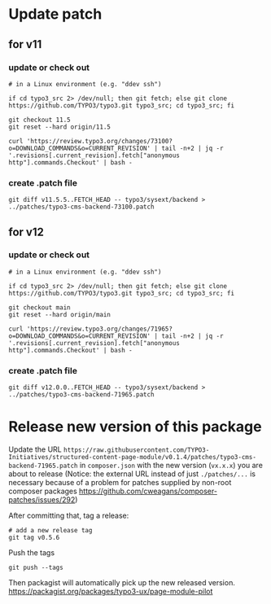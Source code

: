 # Update patch


## for v11

### update or check out
    # in a Linux environment (e.g. "ddev ssh")    

    if cd typo3_src 2> /dev/null; then git fetch; else git clone https://github.com/TYPO3/typo3.git typo3_src; cd typo3_src; fi

    git checkout 11.5
    git reset --hard origin/11.5

    curl 'https://review.typo3.org/changes/73100?o=DOWNLOAD_COMMANDS&o=CURRENT_REVISION' | tail -n+2 | jq -r '.revisions[.current_revision].fetch["anonymous http"].commands.Checkout' | bash -


### create .patch file

    git diff v11.5.5..FETCH_HEAD -- typo3/sysext/backend > ../patches/typo3-cms-backend-73100.patch




## for v12

### update or check out
    # in a Linux environment (e.g. "ddev ssh")

    if cd typo3_src 2> /dev/null; then git fetch; else git clone https://github.com/TYPO3/typo3.git typo3_src; cd typo3_src; fi

    git checkout main
    git reset --hard origin/main

    curl 'https://review.typo3.org/changes/71965?o=DOWNLOAD_COMMANDS&o=CURRENT_REVISION' | tail -n+2 | jq -r '.revisions[.current_revision].fetch["anonymous http"].commands.Checkout' | bash -


### create .patch file

    git diff v12.0.0..FETCH_HEAD -- typo3/sysext/backend > ../patches/typo3-cms-backend-71965.patch







# Release new version of this package

Update the URL `https://raw.githubusercontent.com/TYPO3-Initiatives/structured-content-page-module/v0.1.4/patches/typo3-cms-backend-71965.patch` in `composer.json` with the new version (`vx.x.x`) you are about to release (Notice: the external URL instead of just `./patches/...` is necessary because of a problem for patches supplied by non-root composer packages https://github.com/cweagans/composer-patches/issues/292)

After committing that, tag a release:

    # add a new release tag
    git tag v0.5.6

Push the tags

    git push --tags

Then packagist will automatically pick up the new released version. https://packagist.org/packages/typo3-ux/page-module-pilot

